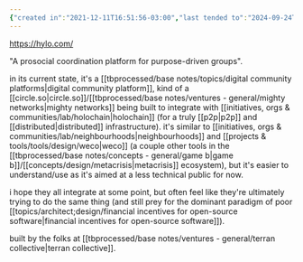 ```yaml
---
{"created in":"2021-12-11T16:51:56-03:00","last tended to":"2024-09-24T16:26:00-03:00","tags":["tool","socialsensemaking","holochain","open-source","regen","communitycreation","coordination","metacrisis","🌱"],"relevancescore":80,"dg-publish":true,"notestage":["🌱"],"permalink":"/projects-and-tools/tools/design/hylo/","dgPassFrontmatter":true,"created":"2021-12-11T16:51:56.442-03:00","updated":"2024-09-24T16:26:00.082-03:00"}
---
```


https://hylo.com/

"A prosocial coordination platform for purpose-driven groups".

in its current state, it's a [[tbprocessed/base notes/topics/digital community platforms\|digital community platform]], kind of a [[circle.so\|circle.so]]/[[tbprocessed/base notes/ventures - general/mighty networks\|mighty networks]] being built to integrate with [[initiatives, orgs & communities/lab/holochain\|holochain]] (for a truly [[p2p\|p2p]] and [[distributed\|distributed]] infrastructure). it's similar to [[initiatives, orgs & communities/lab/neighbourhoods\|neighbourhoods]] and [[projects & tools/tools/design/weco\|weco]] (a couple other tools in the [[tbprocessed/base notes/concepts - general/game b\|game b]]/[[concepts/design/metacrisis\|metacrisis]] ecosystem), but it's easier to understand/use as it's aimed at a less technical public for now.

i hope they all integrate at some point, but often feel like they're ultimately trying to do the same thing (and still prey for the dominant paradigm of poor [[topics/architect;design/financial incentives for open-source software\|financial incentives for open-source software]]).

built by the folks at [[tbprocessed/base notes/ventures - general/terran collective\|terran collective]].